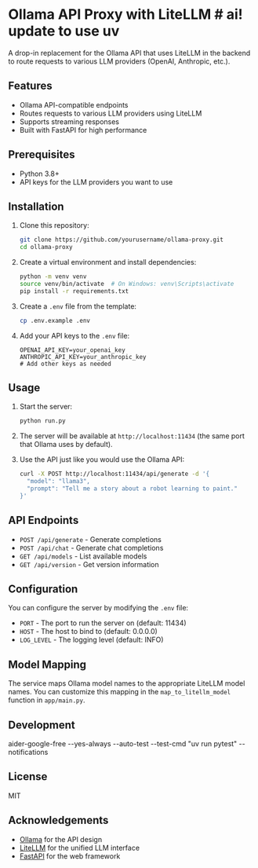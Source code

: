 # Ollama API Proxy with LiteLLM # ai! update to use uv 

A drop-in replacement for the Ollama API that uses LiteLLM in the backend to route requests to various LLM providers (OpenAI, Anthropic, etc.).

## Features

- Ollama API-compatible endpoints
- Routes requests to various LLM providers using LiteLLM
- Supports streaming responses
- Built with FastAPI for high performance

## Prerequisites

- Python 3.8+
- API keys for the LLM providers you want to use

## Installation

1. Clone this repository:
   ```bash
   git clone https://github.com/yourusername/ollama-proxy.git
   cd ollama-proxy
   ```

2. Create a virtual environment and install dependencies:
   ```bash
   python -m venv venv
   source venv/bin/activate  # On Windows: venv\Scripts\activate
   pip install -r requirements.txt
   ```

3. Create a `.env` file from the template:
   ```bash
   cp .env.example .env
   ```

4. Add your API keys to the `.env` file:
   ```
   OPENAI_API_KEY=your_openai_key
   ANTHROPIC_API_KEY=your_anthropic_key
   # Add other keys as needed
   ```

## Usage

1. Start the server:
   ```bash
   python run.py
   ```

2. The server will be available at `http://localhost:11434` (the same port that Ollama uses by default).

3. Use the API just like you would use the Ollama API:
   ```bash
   curl -X POST http://localhost:11434/api/generate -d '{
     "model": "llama3",
     "prompt": "Tell me a story about a robot learning to paint."
   }'
   ```

## API Endpoints

- `POST /api/generate` - Generate completions
- `POST /api/chat` - Generate chat completions
- `GET /api/models` - List available models
- `GET /api/version` - Get version information

## Configuration

You can configure the server by modifying the `.env` file:

- `PORT` - The port to run the server on (default: 11434)
- `HOST` - The host to bind to (default: 0.0.0.0)
- `LOG_LEVEL` - The logging level (default: INFO)

## Model Mapping

The service maps Ollama model names to the appropriate LiteLLM model names. You can customize this mapping in the `map_to_litellm_model` function in `app/main.py`.

## Development

   aider-google-free --yes-always --auto-test --test-cmd "uv run pytest" --notifications 

## License

MIT

## Acknowledgements

- [Ollama](https://github.com/ollama/ollama) for the API design
- [LiteLLM](https://github.com/BerriAI/litellm) for the unified LLM interface
- [FastAPI](https://fastapi.tiangolo.com/) for the web framework

